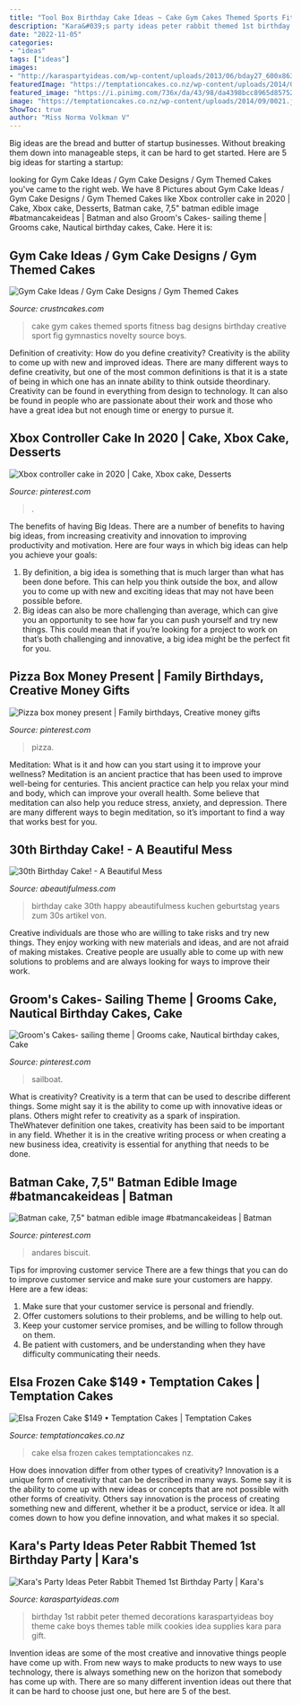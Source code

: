 ```yaml
---
title: "Tool Box Birthday Cake Ideas ~ Cake Gym Cakes Themed Sports Fitness Bag Designs Birthday Creative Sport Fig Gymnastics Novelty Source Boys"
description: "Kara&#039;s party ideas peter rabbit themed 1st birthday party"
date: "2022-11-05"
categories:
- "ideas"
tags: ["ideas"]
images:
- "http://karaspartyideas.com/wp-content/uploads/2013/06/bday27_600x863.jpg"
featuredImage: "https://temptationcakes.co.nz/wp-content/uploads/2014/09/0021.jpg"
featured_image: "https://i.pinimg.com/736x/da/43/98/da4398bcc8965d8575223931cb61d714.jpg"
image: "https://temptationcakes.co.nz/wp-content/uploads/2014/09/0021.jpg"
ShowToc: true
author: "Miss Norma Volkman V"
---
```



Big ideas are the bread and butter of startup businesses. Without breaking them down into manageable steps, it can be hard to get started. Here are 5 big ideas for starting a startup: 

	

		
looking for Gym Cake Ideas / Gym Cake Designs / Gym Themed Cakes you've came to the right web. We have 8 Pictures about Gym Cake Ideas / Gym Cake Designs / Gym Themed Cakes like Xbox controller cake in 2020 | Cake, Xbox cake, Desserts, Batman cake, 7,5&quot; batman edible image #batmancakeideas | Batman and also Groom&#039;s Cakes- sailing theme | Grooms cake, Nautical birthday cakes, Cake. Here it is:
		
    
## Gym Cake Ideas / Gym Cake Designs / Gym Themed Cakes

<img loading=lazy src="http://www.crustncakes.com/blog/wp-content/uploads/2015/07/deb6931068f9c73baced91cb3de43cd7.jpg" onerror="this.onerror=null;this.src='https://tse1.mm.bing.net/th?id=OIP.hwdSnEDac7vukzUpteNa3wHaKX&amp;pid=15.1';" alt="Gym Cake Ideas / Gym Cake Designs / Gym Themed Cakes">

_Source: crustncakes.com_

>cake gym cakes themed sports fitness bag designs birthday creative sport fig gymnastics novelty source boys. 

	

Definition of creativity: How do you define creativity?
Creativity is the ability to come up with new and improved ideas. There are many different ways to define creativity, but one of the most common definitions is that it is a state of being in which one has an innate ability to think outside theordinary. Creativity can be found in everything from design to technology. It can also be found in people who are passionate about their work and those who have a great idea but not enough time or energy to pursue it.

    
## Xbox Controller Cake In 2020 | Cake, Xbox Cake, Desserts

<img loading=lazy src="https://i.pinimg.com/736x/e1/88/a4/e188a49c8d9f039360b6e8011db80075.jpg" onerror="this.onerror=null;this.src='https://tse1.mm.bing.net/th?id=OIP.SiFRzbZSS5eOVq6LjjvauQHaJ3&amp;pid=15.1';" alt="Xbox controller cake in 2020 | Cake, Xbox cake, Desserts">

_Source: pinterest.com_

>. 

	

The benefits of having Big Ideas.
There are a number of benefits to having big ideas, from increasing creativity and innovation to improving productivity and motivation. Here are four ways in which big ideas can help you achieve your goals: 
1. By definition, a big idea is something that is much larger than what has been done before. This can help you think outside the box, and allow you to come up with new and exciting ideas that may not have been possible before. 
2. Big ideas can also be more challenging than average, which can give you an opportunity to see how far you can push yourself and try new things. This could mean that if you’re looking for a project to work on that’s both challenging and innovative, a big idea might be the perfect fit for you. 

    
## Pizza Box Money Present | Family Birthdays, Creative Money Gifts

<img loading=lazy src="https://i.pinimg.com/originals/37/88/16/378816315df64f06463d5aa0b70979d4.jpg" onerror="this.onerror=null;this.src='https://tse2.mm.bing.net/th?id=OIP.V_c7WlPOd3p_gvC12k4xyAHaNL&amp;pid=15.1';" alt="Pizza box money present | Family birthdays, Creative money gifts">

_Source: pinterest.com_

>pizza. 

	

Meditation: What is it and how can you start using it to improve your wellness?
Meditation is an ancient practice that has been used to improve well-being for centuries. This ancient practice can help you relax your mind and body, which can improve your overall health. Some believe that meditation can also help you reduce stress, anxiety, and depression. There are many different ways to begin meditation, so it’s important to find a way that works best for you.

    
## 30th Birthday Cake! - A Beautiful Mess

<img loading=lazy src="http://abeautifulmess.typepad.com/.a/6a00d8358081ff69e201b8d1922cbc970c-1200pi" onerror="this.onerror=null;this.src='https://tse1.mm.bing.net/th?id=OIP.d9r6cWjwVxX59AMAmdkUyAHaLH&amp;pid=15.1';" alt="30th Birthday Cake! - A Beautiful Mess">

_Source: abeautifulmess.com_

>birthday cake 30th happy abeautifulmess kuchen geburtstag years zum 30s artikel von. 

	

Creative individuals are those who are willing to take risks and try new things. They enjoy working with new materials and ideas, and are not afraid of making mistakes. Creative people are usually able to come up with new solutions to problems and are always looking for ways to improve their work.

    
## Groom&#039;s Cakes- Sailing Theme | Grooms Cake, Nautical Birthday Cakes, Cake

<img loading=lazy src="https://i.pinimg.com/736x/6a/63/87/6a6387b30c4889d1993c916910e59169--sailboat-cake-groom-cake.jpg" onerror="this.onerror=null;this.src='https://tse3.mm.bing.net/th?id=OIP.PpyWTRFOqB3B0L7MxzhE2QHaKu&amp;pid=15.1';" alt="Groom&#039;s Cakes- sailing theme | Grooms cake, Nautical birthday cakes, Cake">

_Source: pinterest.com_

>sailboat. 

	

What is creativity?
Creativity is a term that can be used to describe different things. Some might say it is the ability to come up with innovative ideas or plans. Others might refer to creativity as a spark of inspiration. TheWhatever definition one takes, creativity has been said to be important in any field. Whether it is in the creative writing process or when creating a new business idea, creativity is essential for anything that needs to be done.

    
## Batman Cake, 7,5&quot; Batman Edible Image #batmancakeideas | Batman

<img loading=lazy src="https://i.pinimg.com/736x/da/43/98/da4398bcc8965d8575223931cb61d714.jpg" onerror="this.onerror=null;this.src='https://tse4.mm.bing.net/th?id=OIP.RgcTfRrqRy_ILC2pXdfi9QHaLx&amp;pid=15.1';" alt="Batman cake, 7,5&quot; batman edible image #batmancakeideas | Batman">

_Source: pinterest.com_

>andares biscuit. 

	

Tips for improving customer service
There are a few things that you can do to improve customer service and make sure your customers are happy. Here are a few ideas:
1. Make sure that your customer service is personal and friendly.
2. Offer customers solutions to their problems, and be willing to help out.
3. Keep your customer service promises, and be willing to follow through on them.
4. Be patient with customers, and be understanding when they have difficulty communicating their needs.

    
## Elsa Frozen Cake $149 • Temptation Cakes | Temptation Cakes

<img loading=lazy src="https://temptationcakes.co.nz/wp-content/uploads/2014/09/0021.jpg" onerror="this.onerror=null;this.src='https://tse3.mm.bing.net/th?id=OIP.ZCX_NTqI3GMmiiXmN6O0FAHaJ4&amp;pid=15.1';" alt="Elsa Frozen Cake $149 • Temptation Cakes | Temptation Cakes">

_Source: temptationcakes.co.nz_

>cake elsa frozen cakes temptationcakes nz. 

	

How does innovation differ from other types of creativity?
Innovation is a unique form of creativity that can be described in many ways. Some say it is the ability to come up with new ideas or concepts that are not possible with other forms of creativity. Others say innovation is the process of creating something new and different, whether it be a product, service or idea. It all comes down to how you define innovation, and what makes it so special.

    
## Kara&#039;s Party Ideas Peter Rabbit Themed 1st Birthday Party | Kara&#039;s

<img loading=lazy src="http://karaspartyideas.com/wp-content/uploads/2013/06/bday27_600x863.jpg" onerror="this.onerror=null;this.src='https://tse3.mm.bing.net/th?id=OIP.JkdTlERBT0ddSsoIeC1EXgHaKp&amp;pid=15.1';" alt="Kara&#039;s Party Ideas Peter Rabbit Themed 1st Birthday Party | Kara&#039;s">

_Source: karaspartyideas.com_

>birthday 1st rabbit peter themed decorations karaspartyideas boy theme cake boys themes table milk cookies idea supplies kara para gift. 

	

Invention ideas are some of the most creative and innovative things people have come up with. From new ways to make products to new ways to use technology, there is always something new on the horizon that somebody has come up with. There are so many different invention ideas out there that it can be hard to choose just one, but here are 5 of the best.

